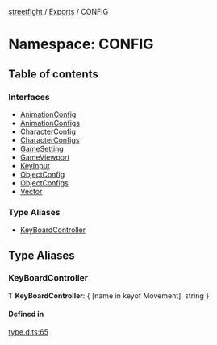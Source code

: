 [streetfight](../README.md) / [Exports](../modules.md) / CONFIG

# Namespace: CONFIG

## Table of contents

### Interfaces

- [AnimationConfig](../interfaces/CONFIG.AnimationConfig.md)
- [AnimationConfigs](../interfaces/CONFIG.AnimationConfigs.md)
- [CharacterConfig](../interfaces/CONFIG.CharacterConfig.md)
- [CharacterConfigs](../interfaces/CONFIG.CharacterConfigs.md)
- [GameSetting](../interfaces/CONFIG.GameSetting.md)
- [GameViewport](../interfaces/CONFIG.GameViewport.md)
- [KeyInput](../interfaces/CONFIG.KeyInput.md)
- [ObjectConfig](../interfaces/CONFIG.ObjectConfig.md)
- [ObjectConfigs](../interfaces/CONFIG.ObjectConfigs.md)
- [Vector](../interfaces/CONFIG.Vector.md)

### Type Aliases

- [KeyBoardController](CONFIG.md#keyboardcontroller)

## Type Aliases

### KeyBoardController

Ƭ **KeyBoardController**: \{ [name in keyof Movement]: string }

#### Defined in

[type.d.ts:65](https://github.com/yan-930521/yan-930521.github.io/blob/b3ead09/src/type.d.ts#L65)
